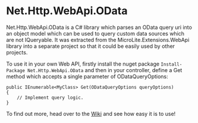 Net.Http.WebApi.OData
=====================

Net.Http.WebApi.OData is a C# library which parses an OData query uri into an object model which can be used to query custom data sources which are not IQueryable. It was extracted from the MicroLite.Extensions.WebApi library into a separate project so that it could be easily used by other projects.

To use it in your own Web API, firstly install the nuget package `Install-Package Net.Http.WebApi.OData` and then in your controller, define a Get method which accepts a single parameter of ODataQueryOptions:

    public IEnumerable<MyClass> Get(ODataQueryOptions queryOptions)
    {
        // Implement query logic.
    }

To find out more, head over to the [Wiki](https://github.com/TrevorPilley/Net.Http.WebApi.OData/wiki) and see how easy it is to use!